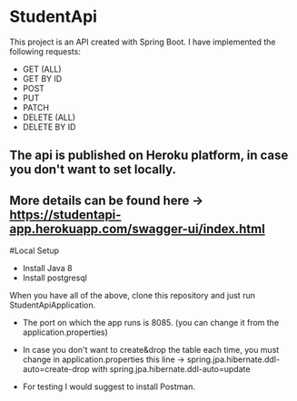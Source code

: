 

# StudentApi
This project is an API created with Spring Boot. I have implemented the following requests:
- GET (ALL)
- GET BY ID
- POST
- PUT
- PATCH
- DELETE (ALL)
- DELETE BY ID

## The api is published on Heroku platform, in case you don't want to set locally.
## More details can be found here -> https://studentapi-app.herokuapp.com/swagger-ui/index.html

#Local Setup
- Install Java 8
- Install postgresql

When you have all of the above, clone this repository and just run StudentApiApplication. 

* The port on which the app runs is 8085. (you can change it from the application.properties)

* In case you don't want to create&drop the table each time, you must change in application.properties
this line -> spring.jpa.hibernate.ddl-auto=create-drop with spring.jpa.hibernate.ddl-auto=update

* For testing I would suggest to install Postman.
